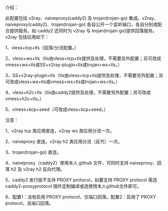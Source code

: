 介绍：

此配置包括 v2ray、naiveproxy(caddy2) 及 trojan(trojan-go) 集成。v2ray、naiveproxy(caddy2)、trojan(trojan-go) 各自公开一个监听端口，各自分别或配合提供服务。如 caddy2 还同时为 v2ray 与 trojan(trojan-go)提供回落服务。v2ray 包括应用如下：

1、vless+tcp+tls（回落/分流配置。）

2、vless+ws+tls（tls由vless+tcp+tls提供及处理，不需要另外配置；另可改成vmess+ws+tls或SS+v2ray-plugin+tls或trojan+ws+tls。）

3、SS+v2ray-plugin+tls（tls由vless+tcp+tls提供及处理，不需要另外配置；另可改成vless+ws+tls或vmess+ws+tls或trojan+ws+tls。）

4、vless+h2c+tls（tls由caddy2提供及处理，不需要另外配置；另可改成vmess+h2c+tls。）

5、vmess+kcp+seed（可改成vless+kcp+seed。）

注意：

1、v2ray tcp 类应用直连，v2ray ws 类应用分流一次。

2、naiveproxy 直连。v2ray h2 类应用分流（反代）一次。

3、trojan(trojan-go) 直连。

4、naiveproxy（caddy2）使用本人 github 文件，可同时支持 naiveproxy、回落 h2 及 v2ray h2 反向代理。

5、caddy2 发行版不支持 PROXY protocol，如要支持 PROXY protocol 需选 caddy2-proxyprotocol 插件定制编译或选使用本人github文件即可。

6、配置1：没有启用 PROXY protocol，仅端口回落。配置2：启用了 PROXY protocol，且端口回落。
